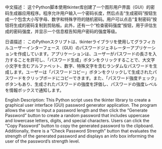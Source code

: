 中文描述： 这个Python脚本使用tkinter库创建了一个图形用户界面（GUI）的密码生成器应用程序。程序允许用户输入一个密码长度，然后点击“生成密码”按钮生成一个包含大小写字母、数字和特殊字符的随机密码。用户可以点击“复制密码”按钮将生成的密码复制到剪贴板。此外，还有一个“检查密码强度”按钮，用于评估生成的密码强度，并显示一个信息框告知用户密码的强度等级。

日语描述： このPythonスクリプトは、tkinterライブラリを使用してグラフィカルユーザーインターフェース（GUI）のパスワードジェネレーターアプリケーションを作成しています。アプリケーションは、ユーザーがパスワードの長さを入力することを許可し、「パスワード生成」ボタンをクリックすることで、大文字小文字を含むアルファベット、数字、特殊文字を含むランダムなパスワードを生成します。ユーザーは「パスワードコピー」ボタンをクリックして生成されたパスワードをクリップボードにコピーできます。また、「パスワード強度チェック」ボタンもあり、生成されたパスワードの強度を評価し、パスワードの強度レベルを情報ボックスで通知します。

English Description: This Python script uses the tkinter library to create a graphical user interface (GUI) password generator application. The program allows the user to input a password length and then click the “Generate Password” button to create a random password that includes uppercase and lowercase letters, digits, and special characters. Users can click the “Copy Password” button to copy the generated password to the clipboard. Additionally, there is a “Check Password Strength” button that evaluates the strength of the generated password and displays an info box informing the user of the password’s strength level.
